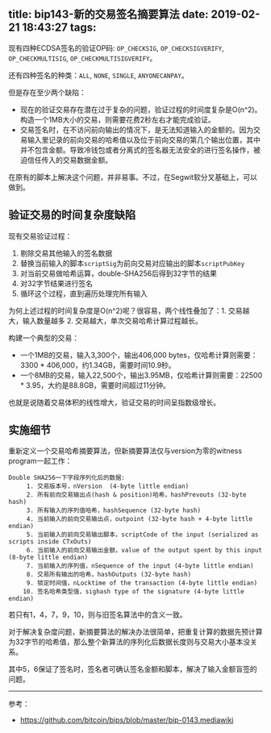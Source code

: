 title: bip143-新的交易签名摘要算法
date: 2019-02-21 18:43:27
tags:
---
现有四种ECDSA签名的验证OP码: `OP_CHECKSIG`, `OP_CHECKSIGVERIFY`, `OP_CHECKMULTISIG`, `OP_CHECKMULTISIGVERIFY`。

还有四种签名的种类：`ALL`, `NONE`, `SINGLE`, `ANYONECANPAY`。

但是存在至少两个缺陷：

* 现在的验证交易存在潜在过于复杂的问题，验证过程的时间度复杂是O(n^2)。构造一个1MB大小的交易，则需要花费2秒左右才能完成验证。
* 交易签名时，在不访问前向输出的情况下，是无法知道输入的金额的。因为交易输入里记录的前向交易的哈希值以及位于前向交易的第几个输出位置，其中并不包含金额。导致冷钱包或者分离式的签名器无法安全的进行签名操作，被迫信任传入的交易数据金额。

在原有的脚本上解决这个问题，并非易事。不过，在Segwit软分叉基础上，可以做到。

## 验证交易的时间复杂度缺陷

现有交易验证过程：
1. 剔除交易其他输入的签名数据
1. 替换当前输入的脚本`scriptSig`为前向交易对应输出的脚本`scriptPubKey`
1. 对当前交易做哈希运算，double-SHA256后得到32字节的结果
1. 对32字节结果进行签名
1. 循环这个过程，直到遍历处理完所有输入

为何上述过程的时间复杂度是O(n^2)呢？很容易，两个线性叠加了：1. 交易越大，输入数量越多 2. 交易越大，单次交易哈希计算过程越长。

构建一个典型的交易：
* 一个1MB的交易，输入3,300个，输出406,000 bytes，仅哈希计算则需要：3300 * 406,000，约1.34GB，需要时间10.9秒。
* 一个8MB的交易，输入22,500个，输出3.95MB，仅哈希计算则需要：22500 * 3.95，大约是88.8GB，需要时间超过11分钟。

也就是说随着交易体积的线性增大，验证交易的时间呈指数级增长。


## 实施细节

重新定义一个交易哈希摘要算法，但新摘要算法仅与version为零的witness program一起工作：

```
Double SHA256一下字段序列化后的数据:
     1. 交易版本号，nVersion  (4-byte little endian)
     2. 所有前向交易输出点(hash & position)哈希，hashPrevouts (32-byte hash)
     3. 所有输入的序列值哈希，hashSequence (32-byte hash)
     4. 当前输入的前向交易输出点，outpoint (32-byte hash + 4-byte little endian) 
     5. 当前输入的前向交易输出脚本，scriptCode of the input (serialized as scripts inside CTxOuts)
     6. 当前输入的前向交易输出金额，value of the output spent by this input (8-byte little endian)
     7. 当前输入的序列值，nSequence of the input (4-byte little endian)
     8. 交易所有输出的哈希，hashOutputs (32-byte hash)
     9. 锁定时间值，nLocktime of the transaction (4-byte little endian)
    10. 签名哈希类型值，sighash type of the signature (4-byte little endian)
```

若只有1，4，7，9，10，则与旧签名算法中的含义一致。

对于解决复杂度问题，新摘要算法的解决办法很简单，把重复计算的数据先预计算为32字节的哈希值，那么整个新算法的序列化后数据长度则与交易大小基本没关系。

其中5，6保证了签名时，签名者可确认签名金额和脚本，解决了输入金额盲签的问题。

---

参考：
* https://github.com/bitcoin/bips/blob/master/bip-0143.mediawiki